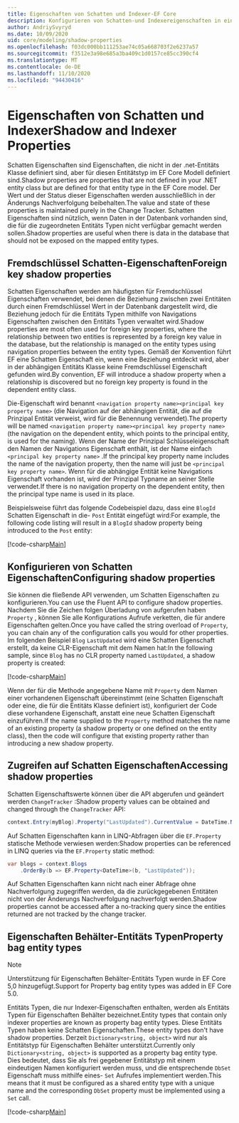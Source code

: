 ```yaml
---
title: Eigenschaften von Schatten und Indexer-EF Core
description: Konfigurieren von Schatten-und Indexereigenschaften in einem Entity Framework Core Modell
author: AndriySvyryd
ms.date: 10/09/2020
uid: core/modeling/shadow-properties
ms.openlocfilehash: f03dc000bb111253ae74c05a668703f2e6237a57
ms.sourcegitcommit: f3512e3a98e685a3ba409c1d0157ce85cc390cf4
ms.translationtype: MT
ms.contentlocale: de-DE
ms.lasthandoff: 11/10/2020
ms.locfileid: "94430416"
---
```

# <a name="shadow-and-indexer-properties"></a><span data-ttu-id="eaadf-103">Eigenschaften von Schatten und Indexer</span><span class="sxs-lookup"><span data-stu-id="eaadf-103">Shadow and Indexer Properties</span></span>

<span data-ttu-id="eaadf-104">Schatten Eigenschaften sind Eigenschaften, die nicht in der .net-Entitäts Klasse definiert sind, aber für diesen Entitätstyp im EF Core Modell definiert sind.</span><span class="sxs-lookup"><span data-stu-id="eaadf-104">Shadow properties are properties that are not defined in your .NET entity class but are defined for that entity type in the EF Core model.</span></span> <span data-ttu-id="eaadf-105">Der Wert und der Status dieser Eigenschaften werden ausschließlich in der Änderungs Nachverfolgung beibehalten.</span><span class="sxs-lookup"><span data-stu-id="eaadf-105">The value and state of these properties is maintained purely in the Change Tracker.</span></span> <span data-ttu-id="eaadf-106">Schatten Eigenschaften sind nützlich, wenn Daten in der Datenbank vorhanden sind, die für die zugeordneten Entitäts Typen nicht verfügbar gemacht werden sollen.</span><span class="sxs-lookup"><span data-stu-id="eaadf-106">Shadow properties are useful when there is data in the database that should not be exposed on the mapped entity types.</span></span>

## <a name="foreign-key-shadow-properties"></a><span data-ttu-id="eaadf-107">Fremdschlüssel Schatten-Eigenschaften</span><span class="sxs-lookup"><span data-stu-id="eaadf-107">Foreign key shadow properties</span></span>

<span data-ttu-id="eaadf-108">Schatten Eigenschaften werden am häufigsten für Fremdschlüssel Eigenschaften verwendet, bei denen die Beziehung zwischen zwei Entitäten durch einen Fremdschlüssel Wert in der Datenbank dargestellt wird, die Beziehung jedoch für die Entitäts Typen mithilfe von Navigations Eigenschaften zwischen den Entitäts Typen verwaltet wird.</span><span class="sxs-lookup"><span data-stu-id="eaadf-108">Shadow properties are most often used for foreign key properties, where the relationship between two entities is represented by a foreign key value in the database, but the relationship is managed on the entity types using navigation properties between the entity types.</span></span> <span data-ttu-id="eaadf-109">Gemäß der Konvention führt EF eine Schatten Eigenschaft ein, wenn eine Beziehung entdeckt wird, aber in der abhängigen Entitäts Klasse keine Fremdschlüssel Eigenschaft gefunden wird.</span><span class="sxs-lookup"><span data-stu-id="eaadf-109">By convention, EF will introduce a shadow property when a relationship is discovered but no foreign key property is found in the dependent entity class.</span></span>

<span data-ttu-id="eaadf-110">Die-Eigenschaft wird benannt `<navigation property name><principal key property name>` (die Navigation auf der abhängigen Entität, die auf die Prinzipal Entität verweist, wird für die Benennung verwendet).</span><span class="sxs-lookup"><span data-stu-id="eaadf-110">The property will be named `<navigation property name><principal key property name>` (the navigation on the dependent entity, which points to the principal entity, is used for the naming).</span></span> <span data-ttu-id="eaadf-111">Wenn der Name der Prinzipal Schlüsseleigenschaft den Namen der Navigations Eigenschaft enthält, ist der Name einfach `<principal key property name>` .</span><span class="sxs-lookup"><span data-stu-id="eaadf-111">If the principal key property name includes the name of the navigation property, then the name will just be `<principal key property name>`.</span></span> <span data-ttu-id="eaadf-112">Wenn für die abhängige Entität keine Navigations Eigenschaft vorhanden ist, wird der Prinzipal Typname an seiner Stelle verwendet.</span><span class="sxs-lookup"><span data-stu-id="eaadf-112">If there is no navigation property on the dependent entity, then the principal type name is used in its place.</span></span>

<span data-ttu-id="eaadf-113">Beispielsweise führt das folgende Codebeispiel dazu, dass eine `BlogId` Schatten Eigenschaft in die- `Post` Entität eingefügt wird:</span><span class="sxs-lookup"><span data-stu-id="eaadf-113">For example, the following code listing will result in a `BlogId` shadow property being introduced to the `Post` entity:</span></span>

[!code-csharp[Main](../../../samples/core/Modeling/Conventions/ShadowForeignKey.cs?name=Conventions&highlight=21-23)]

## <a name="configuring-shadow-properties"></a><span data-ttu-id="eaadf-114">Konfigurieren von Schatten Eigenschaften</span><span class="sxs-lookup"><span data-stu-id="eaadf-114">Configuring shadow properties</span></span>

<span data-ttu-id="eaadf-115">Sie können die fließende API verwenden, um Schatten Eigenschaften zu konfigurieren.</span><span class="sxs-lookup"><span data-stu-id="eaadf-115">You can use the Fluent API to configure shadow properties.</span></span> <span data-ttu-id="eaadf-116">Nachdem Sie die Zeichen folgen Überladung von aufgerufen haben `Property` , können Sie alle Konfigurations Aufrufe verketten, die für andere Eigenschaften gelten.</span><span class="sxs-lookup"><span data-stu-id="eaadf-116">Once you have called the string overload of `Property`, you can chain any of the configuration calls you would for other properties.</span></span> <span data-ttu-id="eaadf-117">Im folgenden Beispiel `Blog` `LastUpdated` wird eine Schatten Eigenschaft erstellt, da keine CLR-Eigenschaft mit dem Namen hat:</span><span class="sxs-lookup"><span data-stu-id="eaadf-117">In the following sample, since `Blog` has no CLR property named `LastUpdated`, a shadow property is created:</span></span>

[!code-csharp[Main](../../../samples/core/Modeling/FluentAPI/ShadowProperty.cs?name=ShadowProperty&highlight=8)]

<span data-ttu-id="eaadf-118">Wenn der für die Methode angegebene Name mit `Property` dem Namen einer vorhandenen Eigenschaft übereinstimmt (eine Schatten Eigenschaft oder eine, die für die Entitäts Klasse definiert ist), konfiguriert der Code diese vorhandene Eigenschaft, anstatt eine neue Schatten Eigenschaft einzuführen.</span><span class="sxs-lookup"><span data-stu-id="eaadf-118">If the name supplied to the `Property` method matches the name of an existing property (a shadow property or one defined on the entity class), then the code will configure that existing property rather than introducing a new shadow property.</span></span>

## <a name="accessing-shadow-properties"></a><span data-ttu-id="eaadf-119">Zugreifen auf Schatten Eigenschaften</span><span class="sxs-lookup"><span data-stu-id="eaadf-119">Accessing shadow properties</span></span>

<span data-ttu-id="eaadf-120">Schatten Eigenschaftswerte können über die API abgerufen und geändert werden `ChangeTracker` :</span><span class="sxs-lookup"><span data-stu-id="eaadf-120">Shadow property values can be obtained and changed through the `ChangeTracker` API:</span></span>

```csharp
context.Entry(myBlog).Property("LastUpdated").CurrentValue = DateTime.Now;
```

<span data-ttu-id="eaadf-121">Auf Schatten Eigenschaften kann in LINQ-Abfragen über die `EF.Property` statische Methode verwiesen werden:</span><span class="sxs-lookup"><span data-stu-id="eaadf-121">Shadow properties can be referenced in LINQ queries via the `EF.Property` static method:</span></span>

```csharp
var blogs = context.Blogs
    .OrderBy(b => EF.Property<DateTime>(b, "LastUpdated"));
```

<span data-ttu-id="eaadf-122">Auf Schatten Eigenschaften kann nicht nach einer Abfrage ohne Nachverfolgung zugegriffen werden, da die zurückgegebenen Entitäten nicht von der Änderungs Nachverfolgung nachverfolgt werden.</span><span class="sxs-lookup"><span data-stu-id="eaadf-122">Shadow properties cannot be accessed after a no-tracking query since the entities returned are not tracked by the change tracker.</span></span>

## <a name="property-bag-entity-types"></a><span data-ttu-id="eaadf-123">Eigenschaften Behälter-Entitäts Typen</span><span class="sxs-lookup"><span data-stu-id="eaadf-123">Property bag entity types</span></span>

> [!NOTE]
> <span data-ttu-id="eaadf-124">Unterstützung für Eigenschaften Behälter-Entitäts Typen wurde in EF Core 5,0 hinzugefügt.</span><span class="sxs-lookup"><span data-stu-id="eaadf-124">Support for Property bag entity types was added in EF Core 5.0.</span></span>

<span data-ttu-id="eaadf-125">Entitäts Typen, die nur Indexer-Eigenschaften enthalten, werden als Entitäts Typen für Eigenschaften Behälter bezeichnet.</span><span class="sxs-lookup"><span data-stu-id="eaadf-125">Entity types that contain only indexer properties are known as property bag entity types.</span></span> <span data-ttu-id="eaadf-126">Diese Entitäts Typen haben keine Schatten Eigenschaften.</span><span class="sxs-lookup"><span data-stu-id="eaadf-126">These entity types don't have shadow properties.</span></span> <span data-ttu-id="eaadf-127">Derzeit `Dictionary<string, object>` wird nur als Entitätstyp für Eigenschaften Behälter unterstützt.</span><span class="sxs-lookup"><span data-stu-id="eaadf-127">Currently only `Dictionary<string, object>` is supported as a property bag entity type.</span></span> <span data-ttu-id="eaadf-128">Dies bedeutet, dass Sie als frei gegebener Entitätstyp mit einem eindeutigen Namen konfiguriert werden muss, und die entsprechende `DbSet` Eigenschaft muss mithilfe eines- `Set` Aufrufes implementiert werden.</span><span class="sxs-lookup"><span data-stu-id="eaadf-128">This means that it must be configured as a shared entity type with a unique name and the corresponding `DbSet` property must be implemented using a `Set` call.</span></span>

[!code-csharp[Main](../../../samples/core/Modeling/FluentAPI/SharedType.cs?name=SharedType&highlight=3,7)]
